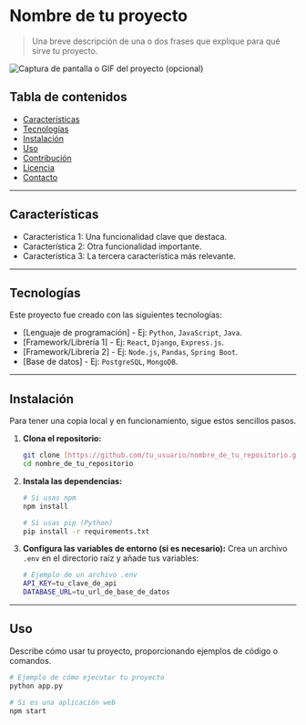 # Nombre de tu proyecto
> Una breve descripción de una o dos frases que explique para qué sirve tu proyecto.

![Captura de pantalla o GIF del proyecto (opcional)](ruta/a/tu/imagen.png)

## Tabla de contenidos
- [Características](#características)
- [Tecnologías](#tecnologías)
- [Instalación](#instalación)
- [Uso](#uso)
- [Contribución](#contribución)
- [Licencia](#licencia)
- [Contacto](#contacto)

---

## Características
* Característica 1: Una funcionalidad clave que destaca.
* Característica 2: Otra funcionalidad importante.
* Característica 3: La tercera característica más relevante.

---

## Tecnologías
Este proyecto fue creado con las siguientes tecnologías:
* [Lenguaje de programación] - Ej: `Python`, `JavaScript`, `Java`.
* [Framework/Librería 1] - Ej: `React`, `Django`, `Express.js`.
* [Framework/Librería 2] - Ej: `Node.js`, `Pandas`, `Spring Boot`.
* [Base de datos] - Ej: `PostgreSQL`, `MongoDB`.

---

## Instalación
Para tener una copia local y en funcionamiento, sigue estos sencillos pasos.

1.  **Clona el repositorio:**
    ```sh
    git clone [https://github.com/tu_usuario/nombre_de_tu_repositorio.git](https://github.com/tu_usuario/nombre_de_tu_repositorio.git)
    cd nombre_de_tu_repositorio
    ```

2.  **Instala las dependencias:**
    ```sh
    # Si usas npm
    npm install

    # Si usas pip (Python)
    pip install -r requirements.txt
    ```

3.  **Configura las variables de entorno (si es necesario):**
    Crea un archivo `.env` en el directorio raíz y añade tus variables:
    ```sh
    # Ejemplo de un archivo .env
    API_KEY=tu_clave_de_api
    DATABASE_URL=tu_url_de_base_de_datos
    ```

---

## Uso
Describe cómo usar tu proyecto, proporcionando ejemplos de código o comandos.

```sh
# Ejemplo de cómo ejecutar tu proyecto
python app.py

# Si es una aplicación web
npm start
